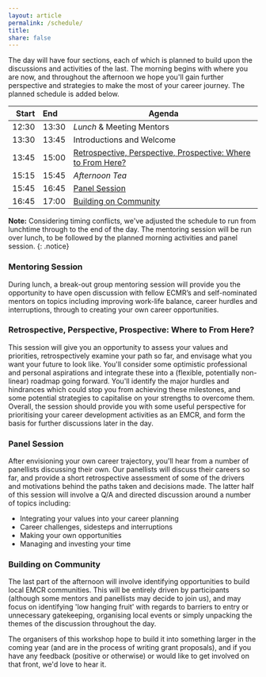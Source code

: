 ```yaml
---
layout: article
permalink: /schedule/
title:
share: false
---
```


The day will have four sections, each of which is planned to build upon the discussions and activities of the last. The morning begins with where you are now, and throughout the afternoon we hope you'll gain further perspective and strategies to make the most of your career journey. The planned schedule is added below.

<!--
| Start | End       | Agenda |
| ----: |:----  | ------ |
| 09:00 | 09:30 | Introductions and Icebreaker |
| 09:30 | 10:30 | [Retrospective, Perspective, Prospective: Where to From Here?](#retrospective-perspective-prospective-where-to-from-here) |
| 10:30 | 11:00 | *Morning Tea* |
| 11:00 | 12:30 | [Panel Session](#panel-session) |
| 12:30 | 13:30 | *Lunch* |
| 13:30 | 15:00 | [Mentoring Session](#mentoring-session) |
| 15:00 | 15:30 | *Afternoon Tea* |
| 15:30 | 16:00 | [Building on Community](#building-on-community) |
-->


| Start | End       | Agenda |
| ----: |:----  | ------ |
| 12:30 | 13:30 | *Lunch* & Meeting Mentors |
| 13:30 | 13:45 | Introductions and Welcome |
| 13:45 | 15:00 | [Retrospective, Perspective, Prospective: Where to From Here?](#retrospective-perspective-prospective-where-to-from-here) |
| 15:15 | 15:45 | *Afternoon Tea* |
| 15:45 | 16:45 | [Panel Session](#panel-session) |
| 16:45 | 17:00 | [Building on Community](#building-on-community) |

**Note:** Considering timing conflicts, we've adjusted the schedule to run from lunchtime through to the end of the day. The mentoring session will be run over lunch, to be followed by the planned morning activities and panel session.
{: .notice}

### Mentoring Session

During lunch, a break-out group mentoring session will provide you the opportunity to have open discussion with fellow ECMR’s and self-nominated mentors on topics including improving work-life balance, career hurdles and interruptions, through to creating your own career opportunities.

### Retrospective, Perspective, Prospective: Where to From Here?

This session will give you an opportunity to assess your values and priorities, retrospectively examine your path so far, and envisage what you want your future to look like. You'll consider some optimistic professional and personal aspirations and integrate these into a (flexible, potentially non-linear) roadmap going forward. You'll identify the major hurdles and hindrances which could stop you from achieving these milestones, and some potential strategies to capitalise on your strengths to overcome them. Overall, the session should provide you with some useful perspective for  prioritising your career development activities as an EMCR, and form the basis for further discussions later in the day.

### Panel Session

After envisioning your own career trajectory, you'll hear from a number of panellists discussing their own. Our panellists will discuss their careers so far, and provide a short retrospective assessment of some of the drivers and motivations behind the paths taken and decisions made. The latter half of this session will involve a Q/A and directed discussion around a number of topics including:

* Integrating your values into your career planning
* Career challenges, sidesteps and interruptions
* Making your own opportunities
* Managing and investing your time

### Building on Community

The last part of the afternoon will involve identifying opportunities to build local EMCR communities. This will be entirely driven by participants (although some mentors and panellists may decide to join us), and may focus on identifying 'low hanging fruit' with regards to barriers to entry or unnecessary gatekeeping, organising local events or simply unpacking the themes of the discussion throughout the day.

The organisers of this workshop hope to build it into something larger in the coming year (and are in the process of writing grant proposals), and if you have any feedback (positive or otherwise) or would like to get involved on that front, we'd love to hear it.
